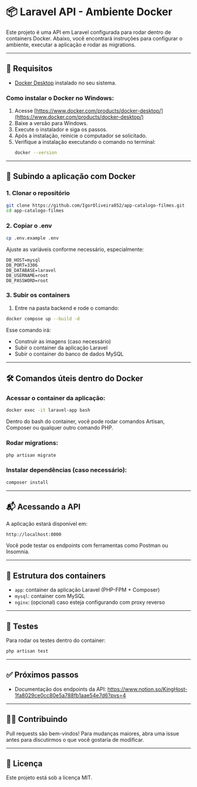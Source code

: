 
# 📦 Laravel API - Ambiente Docker

Este projeto é uma API em Laravel configurada para rodar dentro de containers Docker. Abaixo, você encontrará instruções para configurar o ambiente, executar a aplicação e rodar as migrations.

---

## 🐳 Requisitos

- [Docker Desktop](https://www.docker.com/products/docker-desktop/) instalado no seu sistema.

### Como instalar o Docker no Windows:

1. Acesse [https://www.docker.com/products/docker-desktop/](https://www.docker.com/products/docker-desktop/)
2. Baixe a versão para Windows.
3. Execute o instalador e siga os passos.
4. Após a instalação, reinicie o computador se solicitado.
5. Verifique a instalação executando o comando no terminal:
   ```bash
   docker --version
   ```

---

## 🚀 Subindo a aplicação com Docker

### 1. Clonar o repositório

```bash
git clone https://github.com/IgorOliveira852/app-catalogo-filmes.git
cd app-catalogo-filmes
```

### 2. Copiar o .env

```bash
cp .env.example .env
```

Ajuste as variáveis conforme necessário, especialmente:

```
DB_HOST=mysql
DB_PORT=3306
DB_DATABASE=laravel
DB_USERNAME=root
DB_PASSWORD=root
```

### 3. Subir os containers

1. Entre na pasta backend e rode o comando:
```bash
docker compose up --build -d
```

Esse comando irá:

- Construir as imagens (caso necessário)
- Subir o container da aplicação Laravel
- Subir o container do banco de dados MySQL

---

## 🛠️ Comandos úteis dentro do Docker

### Acessar o container da aplicação:

```bash
docker exec -it laravel-app bash
```

Dentro do bash do container, você pode rodar comandos Artisan, Composer ou qualquer outro comando PHP.

### Rodar migrations:

```bash
php artisan migrate
```

### Instalar dependências (caso necessário):

```bash
composer install
```

---

## 📬 Acessando a API

A aplicação estará disponível em:

```
http://localhost:8000
```

Você pode testar os endpoints com ferramentas como Postman ou Insomnia.

---

## 📂 Estrutura dos containers

- `app`: container da aplicação Laravel (PHP-FPM + Composer)
- `mysql`: container com MySQL
- `nginx`: (opcional) caso esteja configurando com proxy reverso

---

## 🧪 Testes

Para rodar os testes dentro do container:

```bash
php artisan test
```

---

## ✅ Próximos passos

- Documentação dos endpoints da API: https://www.notion.so/KingHost-1fa8029ce0cc80e5a788fb1aae54e7d6?pvs=4

---

## 🧑‍💻 Contribuindo

Pull requests são bem-vindos! Para mudanças maiores, abra uma issue antes para discutirmos o que você gostaria de modificar.

---

## 📝 Licença

Este projeto está sob a licença MIT.
